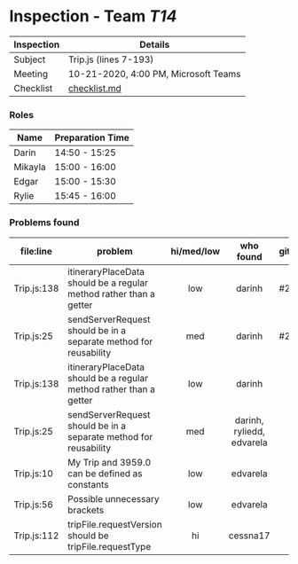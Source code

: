 # Inspection - Team *T14* 
 
| Inspection | Details |
| ----- | ----- |
| Subject | Trip.js (lines 7-193) |
| Meeting | 10-21-2020, 4:00 PM, Microsoft Teams |
| Checklist | [checklist.md](https://github.com/csucs314f20/t14/blob/master/reports/checklist.md) |

### Roles

| Name | Preparation Time |
| ---- | ---- |
| Darin | 14:50 - 15:25 |
| Mikayla | 15:00 - 16:00 |
| Edgar | 15:00 - 15:30 |
| Rylie | 15:45 - 16:00 |

### Problems found

| file:line | problem | hi/med/low | who found | github#  |
| --- | --- | :---: | :---: | --- |
| Trip.js:138 | itineraryPlaceData should be a regular method rather than a getter | low | darinh | #245 |
| Trip.js:25 | sendServerRequest should be in a separate method for reusability | med | darinh | #247 |
| Trip.js:138 | itineraryPlaceData should be a regular method rather than a getter | low | darinh | |
| Trip.js:25 | sendServerRequest should be in a separate method for reusability | med | darinh, ryliedd, edvarela| |
| Trip.js:10 | My Trip and 3959.0 can be defined as constants | low | edvarela | |
| Trip.js:56 | Possible unnecessary brackets | low | edvarela | |
| Trip.js:112 | tripFile.requestVersion should be tripFile.requestType | hi | cessna17 | |
